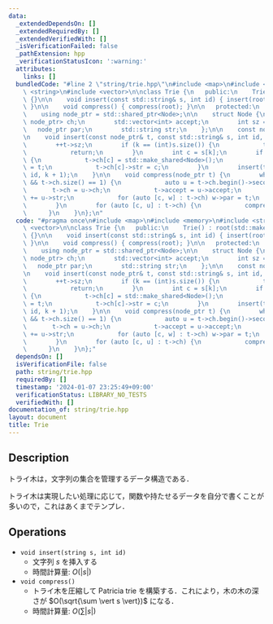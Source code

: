 ```yaml
---
data:
  _extendedDependsOn: []
  _extendedRequiredBy: []
  _extendedVerifiedWith: []
  _isVerificationFailed: false
  _pathExtension: hpp
  _verificationStatusIcon: ':warning:'
  attributes:
    links: []
  bundledCode: "#line 2 \"string/trie.hpp\"\n#include <map>\n#include <memory>\n#include\
    \ <string>\n#include <vector>\n\nclass Trie {\n   public:\n    Trie() : root(std::make_shared<Node>())\
    \ {}\n\n    void insert(const std::string& s, int id) { insert(root, s, id, 0);\
    \ }\n\n    void compress() { compress(root); }\n\n   protected:\n    struct Node;\n\
    \    using node_ptr = std::shared_ptr<Node>;\n\n    struct Node {\n        std::map<char,\
    \ node_ptr> ch;\n        std::vector<int> accept;\n        int sz = 0;\n     \
    \   node_ptr par;\n        std::string str;\n    };\n\n    const node_ptr root;\n\
    \n    void insert(const node_ptr& t, const std::string& s, int id, int k) {\n\
    \        ++t->sz;\n        if (k == (int)s.size()) {\n            t->accept.push_back(id);\n\
    \            return;\n        }\n        int c = s[k];\n        if (!t->ch.contains(c))\
    \ {\n            t->ch[c] = std::make_shared<Node>();\n            t->ch[c]->par\
    \ = t;\n            t->ch[c]->str = c;\n        }\n        insert(t->ch[c], s,\
    \ id, k + 1);\n    }\n\n    void compress(node_ptr t) {\n        while (t->accept.empty()\
    \ && t->ch.size() == 1) {\n            auto u = t->ch.begin()->second;\n     \
    \       t->ch = u->ch;\n            t->accept = u->accept;\n            t->str\
    \ += u->str;\n            for (auto [c, w] : t->ch) w->par = t;\n            compress(t);\n\
    \        }\n        for (auto [c, u] : t->ch) {\n            compress(u);\n  \
    \      }\n    }\n};\n"
  code: "#pragma once\n#include <map>\n#include <memory>\n#include <string>\n#include\
    \ <vector>\n\nclass Trie {\n   public:\n    Trie() : root(std::make_shared<Node>())\
    \ {}\n\n    void insert(const std::string& s, int id) { insert(root, s, id, 0);\
    \ }\n\n    void compress() { compress(root); }\n\n   protected:\n    struct Node;\n\
    \    using node_ptr = std::shared_ptr<Node>;\n\n    struct Node {\n        std::map<char,\
    \ node_ptr> ch;\n        std::vector<int> accept;\n        int sz = 0;\n     \
    \   node_ptr par;\n        std::string str;\n    };\n\n    const node_ptr root;\n\
    \n    void insert(const node_ptr& t, const std::string& s, int id, int k) {\n\
    \        ++t->sz;\n        if (k == (int)s.size()) {\n            t->accept.push_back(id);\n\
    \            return;\n        }\n        int c = s[k];\n        if (!t->ch.contains(c))\
    \ {\n            t->ch[c] = std::make_shared<Node>();\n            t->ch[c]->par\
    \ = t;\n            t->ch[c]->str = c;\n        }\n        insert(t->ch[c], s,\
    \ id, k + 1);\n    }\n\n    void compress(node_ptr t) {\n        while (t->accept.empty()\
    \ && t->ch.size() == 1) {\n            auto u = t->ch.begin()->second;\n     \
    \       t->ch = u->ch;\n            t->accept = u->accept;\n            t->str\
    \ += u->str;\n            for (auto [c, w] : t->ch) w->par = t;\n            compress(t);\n\
    \        }\n        for (auto [c, u] : t->ch) {\n            compress(u);\n  \
    \      }\n    }\n};"
  dependsOn: []
  isVerificationFile: false
  path: string/trie.hpp
  requiredBy: []
  timestamp: '2024-01-07 23:25:49+09:00'
  verificationStatus: LIBRARY_NO_TESTS
  verifiedWith: []
documentation_of: string/trie.hpp
layout: document
title: Trie
---
```


## Description

トライ木は，文字列の集合を管理するデータ構造である．

トライ木は実現したい処理に応じて，関数や持たせるデータを自分で書くことが多いので，これはあくまでテンプレ．

## Operations

- `void insert(string s, int id)`
    - 文字列 $s$ を挿入する
    - 時間計算量: $O(\vert s\vert)$
- `void compress()`
    - トライ木を圧縮して Patricia trie を構築する．これにより，木の木の深さが $O(\sqrt{\sum \vert s \vert})$ になる．
    - 時間計算量: $O(\sum \vert s\vert)$